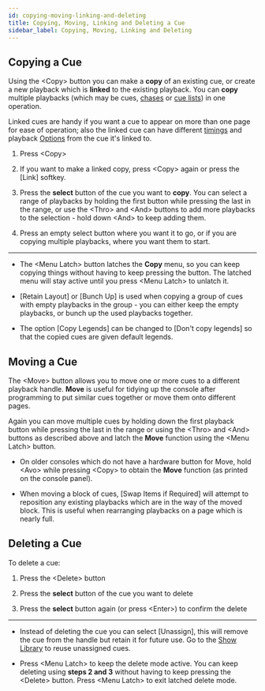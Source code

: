 ```yaml
---
id: copying-moving-linking-and-deleting
title: Copying, Moving, Linking and Deleting a Cue
sidebar_label: Copying, Moving, Linking and Deleting
---
```


Copying a Cue
-----------------------

Using the \<Copy\> button you can make a **copy** of an existing cue, or create a 
new playback which is **linked** to the
existing playback. You can **copy** multiple playbacks (which
may be cues, [chases](../chases.md) or [cue lists](../cue-lists.md)) in one operation.

Linked cues are handy if you
want a cue to appear on more than one page for ease of operation; also
the linked cue can have different [timings](cue-timing.md) and 
playback [Options](playback-options.md) from the cue it's linked to.

1. Press \<Copy\>

2. If you want to make a linked copy, press \<Copy\> again or press the \[Link\] softkey. 

3. Press the **select** button of the cue you want to **copy**. You
can select a range of playbacks by holding the first button while
pressing the last in the range, or use the \<Thro\> and \<And\> buttons
to add more playbacks to the selection - hold down \<And\> to keep
adding them.

4. Press an empty select button where you want it to go, or if you are copying multiple
playbacks, where you want them to start.

---

-   The \<Menu Latch\> button latches the **Copy** menu, so you
    can keep copying things without having to keep
    pressing the button. The latched menu will stay active until you
    press \<Menu Latch\> to unlatch it.

-   \[Retain Layout\] or \[Bunch Up\] is used when copying a group of
    cues with empty playbacks in the group - you can either keep the
    empty playbacks, or bunch up the used playbacks together.

-   The option \[Copy Legends\] can be changed to \[Don't
    copy legends\] so that the copied cues are given default legends.

Moving a Cue
-----------------------

The \<Move\> button allows you to move one or more cues to a different playback handle. **Move** is useful for tidying 
up the console after programming to put similar cues together or move them onto different pages. 

Again you can move multiple cues by holding down the first playback button while pressing
the last in the range or using the \<Thro\> and \<And\> buttons as described above and latch
the **Move** function using the \<Menu Latch\> button. 

-   On older consoles which do not have a hardware button for Move, hold \<Avo\> while pressing \<Copy\>
	to obtain the **Move** function (as printed on the console panel).

-   When moving a block of cues, \[Swap Items if Required\] will attempt to
    reposition any existing playbacks which are in the way of the moved block.
    This is useful when rearranging playbacks on a page which is nearly
    full.


Deleting a Cue
--------------

To delete a cue:

1. Press the \<Delete\> button

2. Press the **select** button of the cue you want to delete

3. Press the **select** button again (or press \<Enter\>) to confirm the
delete

---

-   Instead of deleting the cue you can select \[Unassign\], this will
    remove the cue from the handle but retain it for future use. Go to
    the [Show Library](../titan-basics/show-library.md) to reuse unassigned cues.

-   Press \<Menu Latch\> to keep the delete mode active. You can keep
    deleting using **steps 2 and 3** without having to keep pressing the
    \<Delete\> button. Press \<Menu Latch\> to exit latched delete mode.